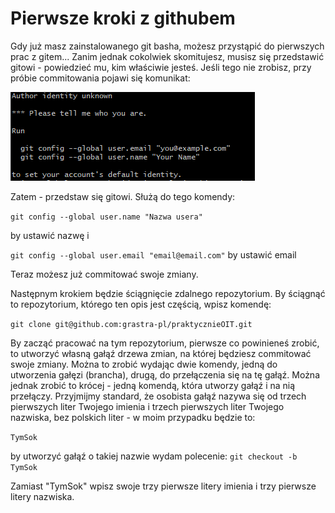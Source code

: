# Pierwsze kroki z githubem

Gdy już masz zainstalowanego git basha, możesz przystąpić do pierwszych prac z gitem...
Zanim jednak cokolwiek skomitujesz, musisz się przedstawić gitowi - powiedzieć mu, kim właściwie
jesteś.
Jeśli tego nie zrobisz, przy próbie commitowania pojawi się komunikat:

![Identyfikacja autora](000_AuthorIdentity.png)

Zatem - przedstaw się gitowi.
Służą do tego komendy:

```git config --global user.name "Nazwa usera"```

by ustawić nazwę
i

```git config --global user.email "email@email.com"```
by ustawić email

Teraz możesz już commitować swoje zmiany.

Następnym krokiem będzie ściągnięcie zdalnego repozytorium.
By ściągnąć to repozytorium, którego ten opis jest częścią, wpisz komendę:

```git clone git@github.com:grastra-pl/praktycznieOIT.git```

By zacząć pracować na tym repozytorium, pierwsze co powinieneś zrobić, to utworzyć własną gałąź drzewa
zmian, na której będziesz commitować swoje zmiany.
Można to zrobić wydając dwie komendy, jedną do utworzenia gałęzi (brancha), drugą, do przełączenia się
na tę gałąź.
Można jednak zrobić to krócej - jedną komendą, która utworzy gałąź i na nią przełączy.
Przyjmijmy standard, że osobista gałąź nazywa się od trzech pierwszych liter Twojego imienia i trzech pierwszych liter Twojego nazwiska, bez polskich liter - w moim przypadku będzie to:

```TymSok```

by utworzyć gałąź o takiej nazwie wydam polecenie:
```git checkout -b TymSok```

Zamiast "TymSok" wpisz swoje trzy pierwsze litery imienia i trzy pierwsze litery nazwiska.


